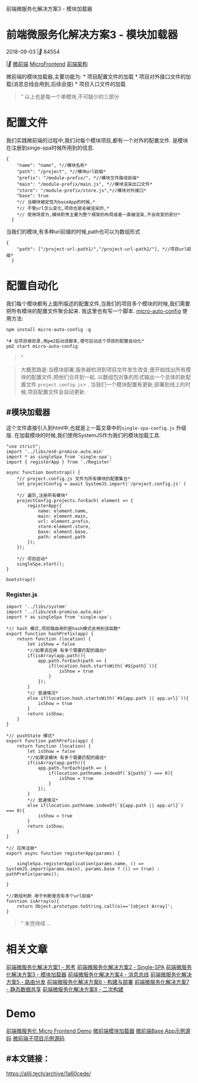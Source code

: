前端微服务化解决方案3 - 模块加载器

# 前端微服务化解决方案3 - 模块加载器

2018-09-03
|**  84554

|**  [微前端](https://alili.tech/tags/%E5%BE%AE%E5%89%8D%E7%AB%AF)  [MicroFrontend](https://alili.tech/tags/microfrontend)  [前端架构](https://alili.tech/tags/%E5%89%8D%E7%AB%AF%E6%9E%B6%E6%9E%84)

微前端的模块加载器,主要功能为: * 项目配置文件的加载 * 项目对外接口文件的加载(消息总线会用到,后续会提) * 项目入口文件的加载
> “
> 以上也是每一个单模块,不可缺少的三部分

# 配置文件

我们实践微前端的过程中,我们对每个模块项目,都有一个对外的配置文件. 是模块在注册到singe-spa时候所用到的信息.

	{
	    "name": "name", *//模块名称*
	    "path": "/project", *//模块url前缀*
	    "prefix": "/module-prefix/", *//模块文件路径前缀*
	    "main": "/module-prefix/main.js", *//模块渲染出口文件*
	    "store": "/module-prefix/store.js",*//模块对外接口*
	    "base": true
	    *// 当模块被定性为baseApp的时候,*
	    *// 不管url怎么变化,项目也是会被渲染的,*
	    *// 使用场景为,模块职责主要为整个框架的布局或者一直被渲染,不会改变的部分*
	  }

当我们的模块,有多种url前缀的时候,path也可以为数组形式

	{
	    "path": ["/project-url-path1/","/project-url-path2/"], *//项目url前缀*
	  }

# 配置自动化

我们每个模块都有上面所描述的配置文件,当我们的项目多个模块的时候,我们需要把所有模块的配置文件聚合起来. 我这里也有写一个脚本.
[micro-auto-config](https://www.npmjs.com/package/micro-auto-config)
使用方法:

	npm install micro-auto-config -g

	*# 在项目根目录,用pm2启动该脚本,便可启动这个项目的配置自动化*
	pm2 start micro-auto-config

> “

> 大概思路是:当模块部署,服务器检测到项目文件发生改变,便开始找出所有模块的配置文件,把他们合并到一起. 以数组包对象的形式输出一个总体的新配置文件 `project.config.js`> . 当我们一个模块配置有更新,部署到线上的时候,项目配置文件会自动更新.

## #模块加载器

这个文件直接引入到html中,也就是上一篇文章中的`single-spa-config.js` 升级版. 在加载模块的时候,我们使用SystemJS作为我们的模块加载工具.

	"use strict";
	import '../libs/es6-promise.auto.min'
	import * as singleSpa from 'single-spa';
	import { registerApp } from './Register'

	async function bootstrap() {
	    *// project.config.js 文件为所有模块的配置集合*
	    let projectConfig = await SystemJS.import('/project.config.js' )

	    *// 遍历,注册所有模块*
	    projectConfig.projects.forEach( element => {
	        registerApp({
	            name: element.name,
	            main: element.main,
	            url: element.prefix,
	            store:element.store,
	            base: element.base,
	            path: element.path
	        });
	    });

	    *// 项目启动*
	    singleSpa.start();
	}

	bootstrap()

### Register.js

	import '../libs/system'
	import '../libs/es6-promise.auto.min'
	import * as singleSpa from 'single-spa';

	*// hash 模式,项目路由用的是hash模式会用到该函数*
	export function hashPrefix(app) {
	    return function (location) {
	        let isShow = false
	        *//如果该应用 有多个需要匹配的路劲*
	        if(isArray(app.path)){
	            app.path.forEach(path => {
	                if(location.hash.startsWith(`#${path}`)){
	                    isShow = true
	                }
	            });
	        }
	        *// 普通情况*
	        else if(location.hash.startsWith(`#${app.path || app.url}`)){
	            isShow = true
	        }
	        return isShow;
	    }
	}

	*// pushState 模式*
	export function pathPrefix(app) {
	    return function (location) {
	        let isShow = false
	        *//如果该模块 有多个需要匹配的路径*
	        if(isArray(app.path)){
	            app.path.forEach(path => {
	                if(location.pathname.indexOf(`${path}`) === 0){
	                    isShow = true
	                }
	            });
	        }
	        *// 普通情况*
	        else if(location.pathname.indexOf(`${app.path || app.url}`) === 0){
	            isShow = true
	        }
	        return isShow;
	    }
	}

	*// 应用注册*
	export async function registerApp(params) {

	    singleSpa.registerApplication(params.name, () => SystemJS.import(params.main), params.base ? (() => true) : pathPrefix(params));

	}

	*//数组判断 用于判断是否有多个url前缀*
	function isArray(o){
	    return Object.prototype.toString.call(o)=='[object Array]';
	}

> “
> 未完待续 …

# 相关文章

[前端微服务化解决方案1 - 思考](http://alili.tech/archive/ea599f7c/)
[前端微服务化解决方案2 - Single-SPA](http://alili.tech/archive/11052bf4/)
[前端微服务化解决方案3 - 模块加载器](http://alili.tech/archive/1a60cede/)
[前端微服务化解决方案4 - 消息总线](http://alili.tech/archive/a9a1f81b/)
[前端微服务化解决方案5 - 路由分发](http://alili.tech/archive/5ff0b366/)
[前端微服务化解决方案6 - 构建与部署](http://alili.tech/archive/ffb0c5ab/)
[前端微服务化解决方案7 - 静态数据共享](http://alili.tech/archive/5e00e43d/)
[前端微服务化解决方案8 - 二次构建](http://alili.tech/archive/ce685b9f/)

# Demo

[前端微服务化 Micro Frontend Demo](http://microfrontend.alili.tech/)
[微前端模块加载器](https://github.com/Fantasy9527/lotus-scaffold-micro-frontend-portal)
[微前端Base App示例源码](https://github.com/Fantasy9527/microfrontend-base-demo)
[微前端子项目示例源码](https://github.com/Fantasy9527/microfrontend-submodule-demo)

## #本文链接：

https://alili.tech/archive/1a60cede/